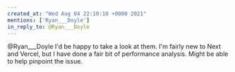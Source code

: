 ```yaml
---
created_at: "Wed Aug 04 22:10:10 +0000 2021"
mentions: ['Ryan___Doyle']
in_reply_to: @Ryan___Doyle
---
```


@Ryan___Doyle I'd be happy to take a look at them. I'm fairly new to Next and Vercel, but I have done a fair bit of performance analysis. Might be able to help pinpoint the issue.